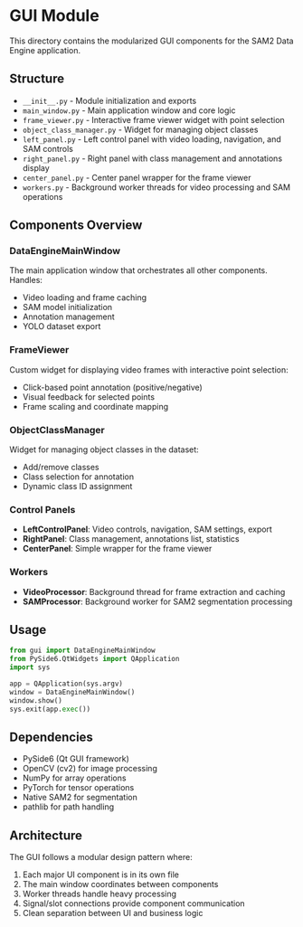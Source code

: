 # GUI Module

This directory contains the modularized GUI components for the SAM2 Data Engine application.

## Structure

- `__init__.py` - Module initialization and exports
- `main_window.py` - Main application window and core logic
- `frame_viewer.py` - Interactive frame viewer widget with point selection
- `object_class_manager.py` - Widget for managing object classes
- `left_panel.py` - Left control panel with video loading, navigation, and SAM controls
- `right_panel.py` - Right panel with class management and annotations display
- `center_panel.py` - Center panel wrapper for the frame viewer
- `workers.py` - Background worker threads for video processing and SAM operations

## Components Overview

### DataEngineMainWindow
The main application window that orchestrates all other components. Handles:
- Video loading and frame caching
- SAM model initialization
- Annotation management
- YOLO dataset export

### FrameViewer
Custom widget for displaying video frames with interactive point selection:
- Click-based point annotation (positive/negative)
- Visual feedback for selected points
- Frame scaling and coordinate mapping

### ObjectClassManager
Widget for managing object classes in the dataset:
- Add/remove classes
- Class selection for annotation
- Dynamic class ID assignment

### Control Panels
- **LeftControlPanel**: Video controls, navigation, SAM settings, export
- **RightPanel**: Class management, annotations list, statistics
- **CenterPanel**: Simple wrapper for the frame viewer

### Workers
- **VideoProcessor**: Background thread for frame extraction and caching
- **SAMProcessor**: Background worker for SAM2 segmentation processing

## Usage

```python
from gui import DataEngineMainWindow
from PySide6.QtWidgets import QApplication
import sys

app = QApplication(sys.argv)
window = DataEngineMainWindow()
window.show()
sys.exit(app.exec())
```

## Dependencies

- PySide6 (Qt GUI framework)
- OpenCV (cv2) for image processing
- NumPy for array operations
- PyTorch for tensor operations
- Native SAM2 for segmentation
- pathlib for path handling

## Architecture

The GUI follows a modular design pattern where:
1. Each major UI component is in its own file
2. The main window coordinates between components
3. Worker threads handle heavy processing
4. Signal/slot connections provide component communication
5. Clean separation between UI and business logic
